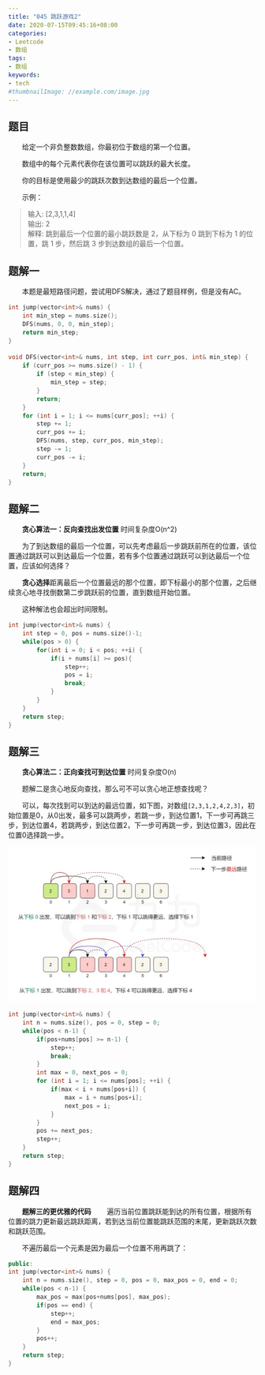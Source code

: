 ```yaml
---
title: "045 跳跃游戏2"
date: 2020-07-15T09:45:16+08:00
categories:
- Leetcode
- 数组
tags:
- 数组
keywords:
- tech
#thumbnailImage: //example.com/image.jpg
---
```


<!--more-->
## 题目
　　给定一个非负整数数组，你最初位于数组的第一个位置。

　　数组中的每个元素代表你在该位置可以跳跃的最大长度。

　　你的目标是使用最少的跳跃次数到达数组的最后一个位置。

　　示例：
> 输入: [2,3,1,1,4]  
> 输出: 2  
> 解释: 跳到最后一个位置的最小跳跃数是 2，从下标为 0 跳到下标为 1 的位置，跳 1 步，然后跳 3 步到达数组的最后一个位置。

## 题解一
　　本题是最短路径问题，尝试用DFS解决，通过了题目样例，但是没有AC。

```cpp
int jump(vector<int>& nums) {
    int min_step = nums.size();
    DFS(nums, 0, 0, min_step);
    return min_step;
}

void DFS(vector<int>& nums, int step, int curr_pos, int& min_step) {
    if (curr_pos >= nums.size() - 1) {
        if (step < min_step) {
            min_step = step;
        }
        return;
    }
    for (int i = 1; i <= nums[curr_pos]; ++i) {
        step += 1;
        curr_pos += i;
        DFS(nums, step, curr_pos, min_step);
        step -= 1;
        curr_pos -= i;
    }
    return;
}
```

## 题解二
　　**贪心算法一：反向查找出发位置** 时间复杂度O(n^2)

　　为了到达数组的最后一个位置，可以先考虑最后一步跳跃前所在的位置，该位置通过跳跃可以到达最后一个位置，若有多个位置通过跳跃可以到达最后一个位置，应该如何选择？

　　**贪心选择**距离最后一个位置最远的那个位置，即下标最小的那个位置，之后继续贪心地寻找倒数第二步跳跃前的位置，直到数组开始位置。

　　这种解法也会超出时间限制。

```cpp
int jump(vector<int>& nums) {
    int step = 0, pos = nums.size()-1;
    while(pos > 0) {
        for(int i = 0; i < pos; ++i) {
            if(i + nums[i] >= pos){
                step++;
                pos = i;
                break;
            }
        }
    }
    return step;
}
```

## 题解三
　　**贪心算法二：正向查找可到达位置** 时间复杂度O(n)

　　题解二是贪心地反向查找，那么可不可以贪心地正想查找呢？

　　可以，每次找到可以到达的最远位置，如下图，对数组`[2,3,1,2,4,2,3]`，初始位置是0，从0出发，最多可以跳两步，若跳一步，到达位置1，下一步可再跳三步，到达位置4，若跳两步，到达位置2，下一步可再跳一步，到达位置3，因此在位置0选择跳一步。

![贪心算法](/Leetcode/045/贪心算法.jpg)

```cpp
int jump(vector<int>& nums) {
    int n = nums.size(), pos = 0, step = 0;
    while(pos < n-1) {
        if(pos+nums[pos] >= n-1) {
            step++;
            break;
        }
        int max = 0, next_pos = 0;
        for (int i = 1; i <= nums[pos]; ++i) {
            if(max < i + nums[pos+i]) {
                max = i + nums[pos+i];
                next_pos = i;
            }
        }
        pos += next_pos;
        step++;
    }
    return step;
}
```
## 题解四
　　**题解三的更优雅的代码**
　　遍历当前位置跳跃能到达的所有位置，根据所有位置的跳力更新最远跳跃距离，若到达当前位置能跳跃范围的末尾，更新跳跃次数和跳跃范围。

　　不遍历最后一个元素是因为最后一个位置不用再跳了：
```cpp
public:
int jump(vector<int>& nums) {
    int n = nums.size(), step = 0, pos = 0, max_pos = 0, end = 0;
    while(pos < n-1) {
        max_pos = max(pos+nums[pos], max_pos);
        if(pos == end) {
            step++;
            end = max_pos;
        }
        pos++;
    }
    return step;
}
```
